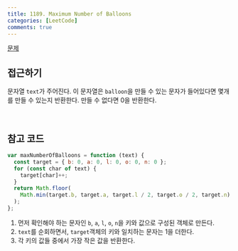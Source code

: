 ```yaml
---
title: 1189. Maximum Number of Balloons
categories: [LeetCode]
comments: true
---
```


[문제](https://leetcode.com/problems/maximum-number-of-balloons/)

## 접근하기

문자열 `text`가 주어진다. 이 문자열은 `balloon`을 만들 수 있는 문자가 들어있다면 몇개를 만들 수 있는지 반환한다. 만들 수 없다면 0을 반환한다.

<br>

## 참고 코드

```js
var maxNumberOfBalloons = function (text) {
  const target = { b: 0, a: 0, l: 0, o: 0, n: 0 };
  for (const char of text) {
    target[char]++;
  }
  return Math.floor(
    Math.min(target.b, target.a, target.l / 2, target.o / 2, target.n),
  );
};
```

1. 먼저 확인해야 하는 문자인 `b`, `a`, `l`, `o`, `n`을 키와 값으로 구성된 객체로 만든다.
2. `text`를 순회하면서, `target`객체의 키와 일치하는 문자는 1을 더한다.
3. 각 키의 값들 중에서 가장 작은 값을 반환한다.
